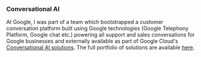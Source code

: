 ### Conversational AI

At Google, I was part of a team which bootstrapped a customer conversation platform built using Google technologies (Google Telephony Platform, Google chat etc.) powering all support and sales conversations for Google businesses and externally available as part of Google Cloud's <a href="https://cloud.google.com/conversational-ai">Conversational AI solutions</a>. The full portfolio of solutions are available <a href="https://cloud.google.com/blog/products/ai-machine-learning/introducing-customer-engagement-suite-with-google-ai">here</a>.







